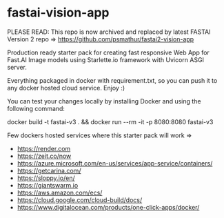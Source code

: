 # fastai-vision-app

PLEASE READ: This repo is now archived and replaced by latest FASTAI Version 2 repo =>  https://github.com/psmathur/fastai2-vision-app


Production ready starter pack for creating fast responsive Web App for Fast.AI Image models using Starlette.io framework with Uvicorn ASGI server.

Everything packaged in docker with requirement.txt, so you can push it to any docker hosted cloud service. Enjoy :)

You can test your changes locally by installing Docker and using the following command:

docker build -t fastai-v3 . && docker run --rm -it -p 8080:8080 fastai-v3

Few dockers hosted services where this starter pack will work =>

* https://render.com
* https://zeit.co/now
* https://azure.microsoft.com/en-us/services/app-service/containers/
* https://getcarina.com/
* https://sloppy.io/en/
* https://giantswarm.io
* https://aws.amazon.com/ecs/
* https://cloud.google.com/cloud-build/docs/
* https://www.digitalocean.com/products/one-click-apps/docker/
